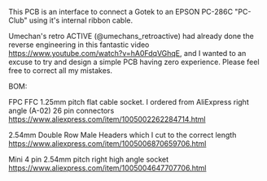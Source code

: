 This PCB is an interface to connect a Gotek to an EPSON PC-286C "PC-Club" using it's internal ribbon cable. 

Umechan's retro ACTIVE (@umechans_retroactive) had already done the reverse engineering in this fantastic video https://www.youtube.com/watch?v=hA0FdqVGhqE, 
and I wanted to an excuse to try and design a simple PCB having zero experience. Please feel free to correct all my mistakes.


BOM:

FPC FFC 1.25mm pitch flat cable socket. I ordered from AliExpress right angle (A-02) 26 pin connectors
https://www.aliexpress.com/item/1005002262284714.html

2.54mm Double Row Male Headers which I cut to the correct length
https://www.aliexpress.com/item/1005006870659706.html

Mini 4 pin 2.54mm pitch right high angle socket
https://www.aliexpress.com/item/1005004647707706.html
